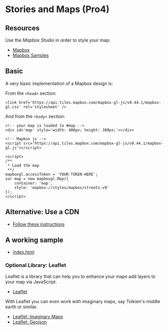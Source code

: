 Stories and Maps (Pro4)
=======================

## Resources

Use the *Mapbox Studio* in order to style your map:

* [Mapbox](https://mapbox.com/)
* [Mapbox Samples](https://www.mapbox.com/mapbox-gl-js/example/set-popup/)



## Basic 

A very basic implementation of a Mapbox design is:

From the `<head>` section:

~~~~
<link href='https://api.tiles.mapbox.com/mapbox-gl-js/v0.44.1/mapbox-gl.css' rel='stylesheet' />
~~~~

And from the `<body>` section:

~~~~
<!-- your map is loaded to #map -->
<div id='map' style='width: 400px; height: 300px;'></div>

<!-- Mapbox js -->
<script src='https://api.tiles.mapbox.com/mapbox-gl-js/v0.44.1/mapbox-gl.js'></script>

<script>
/**
 * Load the map
 **/
mapboxgl.accessToken = 'YOUR-TOKEN-HERE';
var map = new mapboxgl.Map({
    container: 'map',
    style: 'mapbox://styles/mapbox/streets-v9'
});
</script>
~~~~

## Alternative: Use a CDN

* [Follow these instructions](https://www.mapbox.com/install/js/cdn-install/)

## A working sample

* [index.html](https://github.com/asathoor/mappingCase/blob/master/index.html#L112-L131)


### Optional Library: Leaflet

Leaflet is a library that can help you to enhance your maps add layers to your map via JavaScript.

* [Leaflet](http://leafletjs.com/)

With Leaflet you can even work with imaginary maps, say Tolkien's middle earth or similar.

* [Leaflet: Imaginary Maps](http://leafletjs.com/examples/crs-simple/crs-simple.html)
* [Leaflet: Geojson](http://leafletjs.com/examples/geojson/)